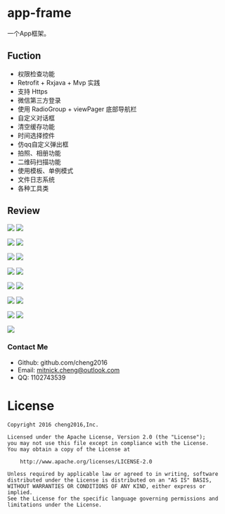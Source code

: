 # app-frame
一个App框架。



## Fuction

- 权限检查功能
- Retrofit + Rxjava  + Mvp 实践
- 支持 Https
- 微信第三方登录
- 使用 RadioGroup + viewPager 底部导航栏
- 自定义对话框
- 清空缓存功能
- 时间选择控件
- 仿qq自定义弹出框
- 拍照、相册功能
- 二维码扫描功能
- 使用模板、单例模式
- 文件日志系统
- 各种工具类



## Review

![](./screenshot/Screenshot_1532159251.png)      ![](./screenshot/Screenshot_1532159338.png)		

![](./screenshot/Screenshot_1533802031.png)      ![](./screenshot/Screenshot_1532158999.png)

![](./screenshot/Screenshot_1532509204.png)      ![](./screenshot/Screenshot_1533004853.png)

![](./screenshot/Screenshot_1532509187.png) 	 ![](./screenshot/Screenshot_1532159008.png)

![](./screenshot/Screenshot_1532159001.png)      ![](./screenshot/Screenshot_1532159006.png)

![](./screenshot/Screenshot_1532159014.png)		 ![](./screenshot/Screenshot_1532159290.png)

![](./screenshot/Screenshot_1532159020.png)		 ![](./screenshot/Screenshot_1532685305.png)

![](./screenshot/Screenshot_1532509193.png)



### Contact Me

- Github: github.com/cheng2016
- Email: mitnick.cheng@outlook.com
- QQ: 1102743539


# License

    Copyright 2016 cheng2016,Inc.
    
    Licensed under the Apache License, Version 2.0 (the "License");
    you may not use this file except in compliance with the License.
    You may obtain a copy of the License at
    
        http://www.apache.org/licenses/LICENSE-2.0
    
    Unless required by applicable law or agreed to in writing, software
    distributed under the License is distributed on an "AS IS" BASIS,
    WITHOUT WARRANTIES OR CONDITIONS OF ANY KIND, either express or implied.
    See the License for the specific language governing permissions and
    limitations under the License.

